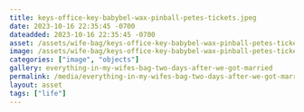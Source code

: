 ```yaml
---
title: keys-office-key-babybel-wax-pinball-petes-tickets.jpeg
date: 2023-10-16 22:35:45 -0700
dateadded: 2023-10-16 22:35:45 -0700
asset: /assets/wife-bag/keys-office-key-babybel-wax-pinball-petes-tickets.jpeg
image: /assets/wife-bag/keys-office-key-babybel-wax-pinball-petes-tickets.jpeg
categories: ["image", "objects"]
gallery: everything-in-my-wifes-bag-two-days-after-we-got-married
permalink: /media/everything-in-my-wifes-bag-two-days-after-we-got-married/keys-office-key-babybel-wax-pinball-petes-tickets-jpeg
layout: asset
tags: ["life"]
--- 
```


